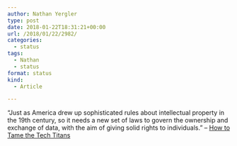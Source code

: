 ```yaml
---
author: Nathan Yergler
type: post
date: 2018-01-22T18:31:21+00:00
url: /2018/01/22/2982/
categories:
  - status
tags:
  - Nathan
  - status
format: status
kind:
  - Article

---
```

“Just as America drew up sophisticated rules about intellectual property in the 19th century, so it needs a new set of laws to govern the ownership and exchange of data, with the aim of giving solid rights to individuals.” – [How to Tame the Tech Titans][1]

 [1]: https://www.economist.com/news/leaders/21735021-dominance-google-facebook-and-amazon-bad-consumers-and-competition-how-tame